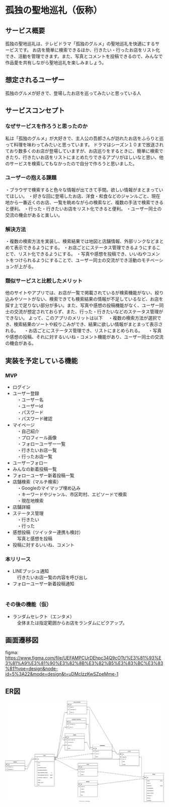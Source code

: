 # 孤独の聖地巡礼（仮称）
## サービス概要
孤独の聖地巡礼は、テレビドラマ「孤独のグルメ」の聖地巡礼を快適にするサービスです。
お店を簡単に検索できるほか、行きたい・行ったお店をリスト化でき、活動を管理できます。また、写真とコメントを投稿できるので、みんなで作品愛を共有しながら聖地巡礼を楽しみましょう。

## 想定されるユーザー
孤独のグルメが好きで、登場したお店を巡ってみたいと思っている人

## サービスコンセプト
### なぜサービスを作ろうと思ったのか
私は「孤独のグルメ」が大好きで、主人公の吾郎さんが訪れたお店をふらりと巡って料理を味わってみたいと思っています。
ドラマはシーズン１０まで放送されており数多くのお店が登場していますが、お店巡りをするときに、簡単に検索できたり、行きたいお店をリストにまとめたりできるアプリがほしいなと思い、他のサービスを検索してもなかったので自分で作ろうと思いました。

### ユーザーの抱える課題
・ブラウザで検索すると色々な情報が出てきて手間。欲しい情報がまとまっていてほしい。
・好きな回に登場したお店、洋食・和食などのジャンルごと、現在地から一番近くのお店、一覧を眺めながらの検索など、複数の手法で検索できると便利。
・行った・行きたいお店をリスト化できると便利。
・ユーザー同士の交流の機会があると楽しい。

### 解決方法
・複数の検索方法を実装し、検索結果では地図と店舗情報、外部リンクなどまとめて表示できるようにする。
・お店ごとにステータス管理できるようにすることで、リスト化できるようにする。
・写真や感想を投稿でき、いいねやコメントをつけられるようにすることで、ユーザー同士の交流ができ活動のモチベーションが上がる。

### 類似サービスと比較したメリット
他のサイトやアプリでは、お店が一覧で掲載されているが検索機能がない、絞り込みやソートがない、検索できても検索結果の情報が不足しているなど、お店を探す上で足りない部分が多い。また、写真や感想の投稿機能がなく、ユーザー同士の交流が想定されておらず、また、行った・行きたいなどのステータス管理ができない。
よって、このアプリのメリットは以下
　・複数の検索方法が選択でき、検索結果のソートや絞りこみができ、結果に欲しい情報がまとまって表示される。
　・お店ごとにステータス管理でき、リストにまとめられる。
　・写真や感想の投稿、それに対するいいね・コメント機能があり、ユーザー同士の交流の機会がある。

## 実装を予定している機能
### MVP
* ログイン
* ユーザー登録  
　・ユーザー名  
　・ユーザーid  
　・パスワード  
　・パスワード確認
* マイページ  
　・自己紹介  
　・プロフィール画像  
　・フォローユーザー一覧  
　・行きたいお店一覧  
　・行ったお店一覧
* ユーザーフォロー  
* みんなの新着投稿一覧  
* フォローユーザー新着投稿一覧  
* 店舗検索（マルチ検索）  
　・Googleのマイマップ埋め込み  
　・キーワードやジャンル、市区町村、エピソードで検索  
　・現在地検索 
* 店舗詳細  
* ステータス管理  
　・行きたい  
　・行った  
* 感想投稿（ツイッター連携も検討）  
　写真と感想を投稿  
* 投稿に対するいいね、コメント  
### 本リリース
* LINEプッシュ通知  
　行きたいお店一覧の内容を呼び出し  
* フォローユーザー新着投稿通知  
　
### その後の機能（仮）
* ランダムセレクト（エンタメ）  
　全体または指定範囲からお店をランダムにピクアップ。

## 画面遷移図  
figma: https://www.figma.com/file/UEFAMPCUrDEhpc34Q9cOTt/%E3%81%93%E3%81%A9%E3%81%90%E3%82%8B%E3%82%B5%E3%83%BC%E3%83%81?type=design&node-id=5%3A22&mode=design&t=uDMcIzzKwSZpeMme-1

## ER図
![](er.svg)